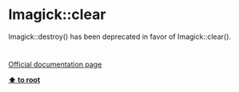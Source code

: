# Imagick::clear




<div class="phpcode"><span class="html">
Imagick::destroy() has been deprecated in favor of Imagick::clear().</span>
</div>
  

#

[Official documentation page](https://www.php.net/manual/en/imagick.clear.php)

**[⬆ to root](/)**